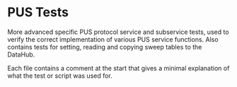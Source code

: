 # PUS Tests
More advanced specific PUS protocol service and subservice tests, used to verify the correct implementation of various PUS service functions.
Also contains tests for setting, reading and copying sweep tables to the DataHub.


Each file contains a comment at the start that gives a minimal explanation of what the test or script was used for.